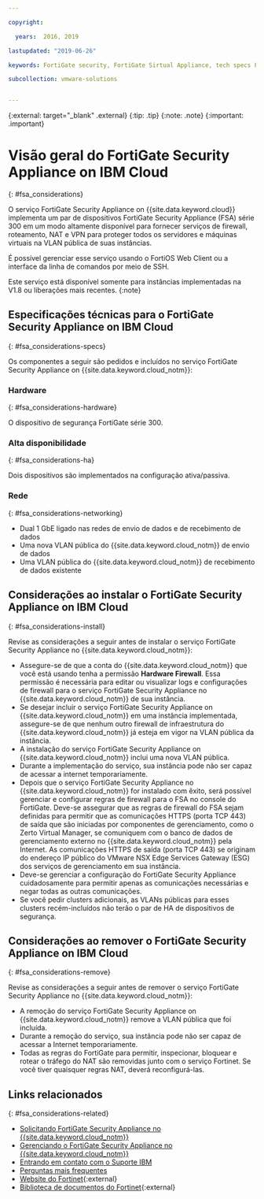 ```yaml
---

copyright:

  years:  2016, 2019

lastupdated: "2019-06-26"

keywords: FortiGate security, FortiGate Sirtual Appliance, tech specs FortiGate

subcollection: vmware-solutions


---
```


{:external: target="_blank" .external}
{:tip: .tip}
{:note: .note}
{:important: .important}

# Visão geral do FortiGate Security Appliance on IBM Cloud
{: #fsa_considerations}

O serviço FortiGate Security Appliance on {{site.data.keyword.cloud}} implementa um par de dispositivos FortiGate Security Appliance (FSA) série 300 em um modo altamente disponível para fornecer serviços de firewall, roteamento, NAT e VPN para proteger todos os servidores e máquinas virtuais na VLAN pública de suas instâncias.

É possível gerenciar esse serviço usando o FortiOS Web Client ou a interface da linha de comandos por meio de SSH.

Este serviço está disponível somente para instâncias implementadas na V1.8 ou liberações mais recentes.
{:note}

## Especificações técnicas para o FortiGate Security Appliance on IBM Cloud
{: #fsa_considerations-specs}

Os componentes a seguir são pedidos e incluídos no serviço FortiGate Security Appliance on {{site.data.keyword.cloud_notm}}:

### Hardware
{: #fsa_considerations-hardware}

O dispositivo de segurança FortiGate série 300.

### Alta disponibilidade
{: #fsa_considerations-ha}

Dois dispositivos são implementados na configuração ativa/passiva.

### Rede
{: #fsa_considerations-networking}

* Dual 1 GbE ligado nas redes de envio de dados e de recebimento de dados
* Uma nova VLAN pública do {{site.data.keyword.cloud_notm}} de envio de dados
* Uma VLAN pública do {{site.data.keyword.cloud_notm}} de recebimento de dados existente

## Considerações ao instalar o FortiGate Security Appliance on IBM Cloud
{: #fsa_considerations-install}

Revise as considerações a seguir antes de instalar o serviço FortiGate Security Appliance no {{site.data.keyword.cloud_notm}}:
* Assegure-se de que a conta do {{site.data.keyword.cloud_notm}} que você está usando tenha a permissão **Hardware Firewall**. Essa permissão é necessária para editar ou visualizar logs e configurações de firewall para o serviço FortiGate Security Appliance no {{site.data.keyword.cloud_notm}} de sua instância.
* Se desejar incluir o serviço FortiGate Security Appliance on {{site.data.keyword.cloud_notm}} em uma instância implementada, assegure-se de que nenhum outro firewall de infraestrutura do {{site.data.keyword.cloud_notm}} já esteja em vigor na VLAN pública da instância.
* A instalação do serviço FortiGate Security Appliance on {{site.data.keyword.cloud_notm}} inclui uma nova VLAN pública.
* Durante a implementação do serviço, sua instância pode não ser capaz de acessar a internet temporariamente.
* Depois que o serviço FortiGate Security Appliance no {{site.data.keyword.cloud_notm}} for instalado com êxito, será possível gerenciar e configurar regras de firewall para o FSA no console do FortiGate. Deve-se assegurar que as regras de firewall do FSA sejam definidas para permitir que as comunicações HTTPS (porta TCP 443) de saída que são iniciadas por componentes de gerenciamento, como o Zerto Virtual Manager, se comuniquem com o banco de dados de gerenciamento externo no {{site.data.keyword.cloud_notm}} pela Internet. As comunicações HTTPS de saída (porta TCP 443) se originam do endereço IP público do VMware NSX Edge Services Gateway (ESG) dos serviços de gerenciamento em sua instância.
* Deve-se gerenciar a configuração do FortiGate Security Appliance cuidadosamente para permitir apenas as comunicações necessárias e negar todas as outras comunicações.
* Se você pedir clusters adicionais, as VLANs públicas para esses clusters recém-incluídos não terão o par de HA de dispositivos de segurança.

## Considerações ao remover o FortiGate Security Appliance on IBM Cloud
{: #fsa_considerations-remove}

Revise as considerações a seguir antes de remover o serviço FortiGate Security Appliance no {{site.data.keyword.cloud_notm}}:
* A remoção do serviço FortiGate Security Appliance on {{site.data.keyword.cloud_notm}} remove a VLAN pública que foi incluída.
* Durante a remoção do serviço, sua instância pode não ser capaz de acessar a Internet temporariamente.
* Todas as regras do FortiGate para permitir, inspecionar, bloquear e rotear o tráfego do NAT são removidas junto com o serviço Fortinet. Se você tiver quaisquer regras NAT, deverá reconfigurá-las.

## Links relacionados
{: #fsa_considerations-related}

* [Solicitando FortiGate Security Appliance no {{site.data.keyword.cloud_notm}}](/docs/services/vmwaresolutions/services?topic=vmware-solutions-fsa_ordering)
* [Gerenciando o FortiGate Security Appliance no {{site.data.keyword.cloud_notm}}](/docs/services/vmwaresolutions/services?topic=vmware-solutions-managingfsa)
* [Entrando em contato com o Suporte IBM](/docs/services/vmwaresolutions/vmonic?topic=vmware-solutions-trbl_support)
* [Perguntas mais frequentes](/docs/services/vmwaresolutions/vmonic?topic=vmware-solutions-faq)
* [Website do Fortinet](https://www.fortinet.com/){:external}
* [Biblioteca de documentos do Fortinet](https://docs.fortinet.com/product/fortigate/6.2){:external}
